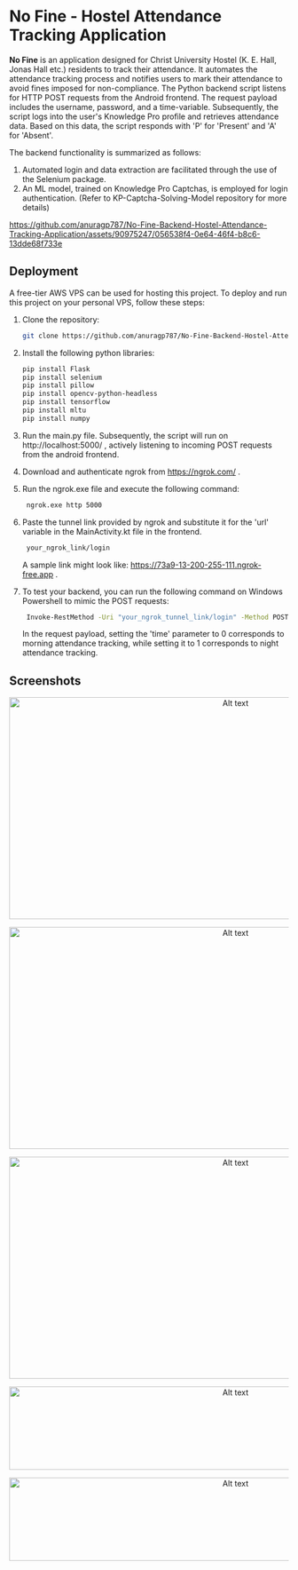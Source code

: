 # No Fine - Hostel Attendance Tracking Application

**No Fine** is an application designed for Christ University Hostel (K. E. Hall, Jonas Hall etc.) residents to track their attendance. It automates the attendance tracking process and notifies users to mark their attendance to avoid fines imposed for non-compliance. The Python backend script listens for HTTP POST requests from the Android frontend. The request payload includes the username, password, and a time-variable. Subsequently, the script logs into the user's Knowledge Pro profile and retrieves attendance data. Based on this data, the script responds with 'P' for 'Present' and 'A' for 'Absent'.

The backend functionality is summarized as follows:
1. Automated login and data extraction are facilitated through the use of the Selenium package.
2. An ML model, trained on Knowledge Pro Captchas, is employed for login authentication. (Refer to KP-Captcha-Solving-Model repository for more details)

https://github.com/anuragp787/No-Fine-Backend-Hostel-Attendance-Tracking-Application/assets/90975247/056538f4-0e64-46f4-b8c6-13dde68f733e

## Deployment

A free-tier AWS VPS can be used for hosting this project. To deploy and run this project on your personal VPS, follow these steps:

1. Clone the repository:

    ```bash
    git clone https://github.com/anuragp787/No-Fine-Backend-Hostel-Attendance-Tracking-Application.git
    ```
    
3. Install the following python libraries:
   
    ```bash
    pip install Flask
    pip install selenium
    pip install pillow
    pip install opencv-python-headless
    pip install tensorflow
    pip install mltu
    pip install numpy
    ```
    
4. Run the main.py file. Subsequently, the script will run on http://localhost:5000/ , actively listening to incoming POST requests from the android frontend.

5. Download and authenticate ngrok from https://ngrok.com/ .

6. Run the ngrok.exe file and execute the following command:
   
   ```bash
    ngrok.exe http 5000
    ```

7. Paste the tunnel link provided by ngrok and substitute it for the 'url' variable in the MainActivity.kt file in the frontend.

   ```bash
    your_ngrok_link/login
    ```
   A sample link might look like: https://73a9-13-200-255-111.ngrok-free.app .

8. To test your backend, you can run the following command on Windows Powershell to mimic the POST requests:

   ```bash
    Invoke-RestMethod -Uri "your_ngrok_tunnel_link/login" -Method POST -ContentType "application/json" -Body '{"username": "your_kp_username", "password": "your_kp_password", "time": "1"}'
    ```

   In the request payload, setting the 'time' parameter to 0 corresponds to morning attendance tracking, while setting it to 1 corresponds to night attendance tracking.

## Screenshots

<p align="center"><img src="https://res.cloudinary.com/dgh9mcfxu/image/upload/v1708152556/Screenshot_263_gc7xhe.png" alt="Alt text" width="800" height="400">

<p align="center"><img src="https://res.cloudinary.com/dgh9mcfxu/image/upload/v1708012894/Screenshot_1_hlyag9.png" alt="Alt text" width="800" height="400"></p>

<p align="center"><img src="https://res.cloudinary.com/dgh9mcfxu/image/upload/v1708012895/Screenshot_3_lwqshc.png" alt="Alt text" width="800" height="400">

<p align="center"><img src="https://res.cloudinary.com/dgh9mcfxu/image/upload/v1708866724/Screenshot_261_ge7vkx_xq5qzu.png" alt="Alt text" width="800" height="150">

<p align="center"><img src="https://res.cloudinary.com/dgh9mcfxu/image/upload/v1708866887/Screenshot_262_hubj8k_hvzfwi.png" alt="Alt text" width="800" height="150">


